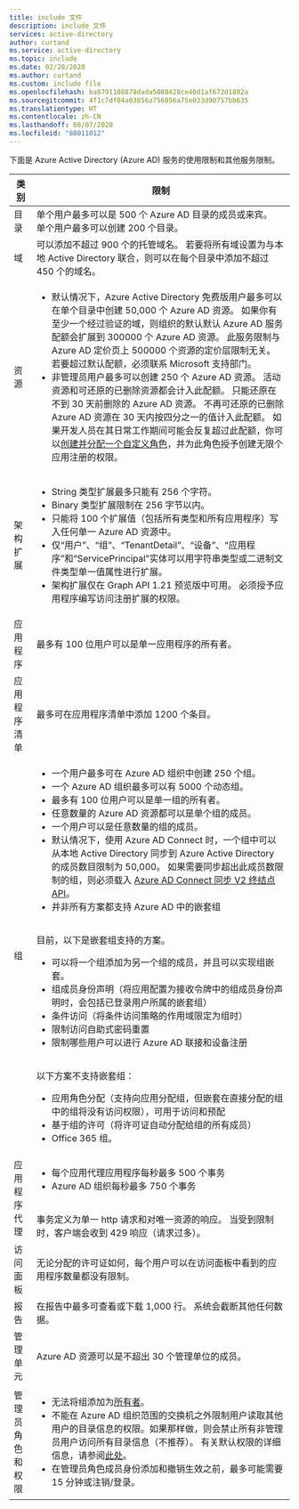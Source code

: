 ```yaml
---
title: include 文件
description: include 文件
services: active-directory
author: curtand
ms.service: active-directory
ms.topic: include
ms.date: 02/28/2020
ms.author: curtand
ms.custom: include file
ms.openlocfilehash: ba0791108878dada5088428ce40d1af672d1892a
ms.sourcegitcommit: 4f1c7df04a03856a756856a75e033d90757bb635
ms.translationtype: HT
ms.contentlocale: zh-CN
ms.lasthandoff: 08/07/2020
ms.locfileid: "88011012"
---
```

下面是 Azure Active Directory (Azure AD) 服务的使用限制和其他服务限制。

| 类别 | 限制 |
| --- | --- |
| 目录 | 单个用户最多可以是 500 个 Azure AD 目录的成员或来宾。<br/>单个用户最多可以创建 200 个目录。 |
| 域 | 可以添加不超过 900 个的托管域名。 若要将所有域设置为与本地 Active Directory 联合，则可以在每个目录中添加不超过 450 个的域名。 |
|资源 |<ul><li>默认情况下，Azure Active Directory 免费版用户最多可以在单个目录中创建 50,000 个 Azure AD 资源。 如果你有至少一个经过验证的域，则组织的默认默认 Azure AD 服务配额会扩展到 300000 个 Azure AD 资源。 此服务限制与 Azure AD 定价页上 500000 个资源的定价层限制无关。 若要超过默认配额，必须联系 Microsoft 支持部门。</li><li>非管理员用户最多可以创建 250 个 Azure AD 资源。 活动资源和可还原的已删除资源都会计入此配额。 只能还原在不到 30 天前删除的 Azure AD 资源。 不再可还原的已删除 Azure AD 资源在 30 天内按四分之一的值计入此配额。 如果开发人员在其日常工作期间可能会反复超过此配额，你可以[创建并分配一个自定义角色](../articles/active-directory/users-groups-roles/roles-quickstart-app-registration-limits.md)，并为此角色授予创建无限个应用注册的权限。</li></ul> |
| 架构扩展 |<ul><li>String 类型扩展最多只能有 256 个字符。 </li><li>Binary 类型扩展限制在 256 字节以内。</li><li>只能将 100 个扩展值（包括所有类型和所有应用程序）写入任何单一 Azure AD 资源中。</li><li>仅“用户”、“组”、“TenantDetail”、“设备”、“应用程序”和“ServicePrincipal”实体可以用字符串类型或二进制文件类型单一值属性进行扩展。</li><li>架构扩展仅在 Graph API 1.21 预览版中可用。 必须授予应用程序编写访问注册扩展的权限。</li></ul> |
| 应用程序 |最多有 100 位用户可以是单一应用程序的所有者。 |
|应用程序清单 |最多可在应用程序清单中添加 1200 个条目。 |
| 组 |<ul><li>一个用户最多可在 Azure AD 组织中创建 250 个组。</li><li>一个 Azure AD 组织最多可以有 5000 个动态组。<li>最多有 100 位用户可以是单一组的所有者。</li><li>任意数量的 Azure AD 资源都可以是单个组的成员。</li><li>一个用户可以是任意数量的组的成员。</li><li>默认情况下，使用 Azure AD Connect 时，一个组中可以从本地 Active Directory 同步到 Azure Active Directory 的成员数目限制为 50,000。 如果需要同步超出此成员数限制的组，则必须载入 [Azure AD Connect 同步 V2 终结点 API](../articles/active-directory/hybrid/how-to-connect-sync-endpoint-api-v2.md)。</li><li>并非所有方案都支持 Azure AD 中的嵌套组</li></ul><br/> 目前，以下是嵌套组支持的方案。<ul><li> 可以将一个组添加为另一个组的成员，并且可以实现组嵌套。</li><li> 组成员身份声明（将应用配置为接收令牌中的组成员身份声明时，会包括已登录用户所属的嵌套组）</li><li>条件访问（将条件访问策略的作用域限定为组时）</li><li>限制访问自助式密码重置</li><li>限制哪些用户可以进行 Azure AD 联接和设备注册</li></ul><br/>以下方案不支持嵌套组：<ul><li> 应用角色分配（支持向应用分配组，但嵌套在直接分配的组中的组将没有访问权限），可用于访问和预配</li><li>基于组的许可（将许可证自动分配给组的所有成员）</li><li>Office 365 组。</li></ul> |
| 应用程序代理 | <ul><li>每个应用代理应用程序每秒最多 500 个事务</li><li>Azure AD 组织每秒最多 750 个事务</li></ul><br/>事务定义为单一 http 请求和对唯一资源的响应。 当受到限制时，客户端会收到 429 响应（请求过多）。 |
| 访问面板 |无论分配的许可证如何，每个用户可以在访问面板中看到的应用程序数量都没有限制。  |
| 报告 | 在报告中最多可查看或下载 1,000 行。 系统会截断其他任何数据。 |
| 管理单元 | Azure AD 资源可以是不超出 30 个管理单位的成员。 |
| 管理员角色和权限 | <ul><li>无法将组添加为[所有者](https://docs.microsoft.com/azure/active-directory/fundamentals/users-default-permissions?context=azure/active-directory/users-groups-roles/context/ugr-context#object-ownership)。</li><li>不能在 Azure AD 组织范围的交换机之外限制用户读取其他用户的目录信息的权限。如果那样做，则会禁止所有非管理员用户访问所有目录信息（不推荐）。 有关默认权限的详细信息，请参阅[此处](https://docs.microsoft.com/azure/active-directory/fundamentals/users-default-permissions?context=azure/active-directory/users-groups-roles/context/ugr-context#to-restrict-the-default-permissions-for-member-users)。</li><li>在管理员角色成员身份添加和撤销生效之前，最多可能需要 15 分钟或注销/登录。</li></ul> |
